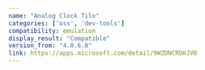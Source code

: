 ```yaml
---
name: "Analog Clock Tile"
categories: ['oss', 'dev-tools']
compatibility: emulation
display_result: "Compatible"
version_from: "4.0.6.0"
link: https://apps.microsoft.com/detail/9WZDNCRDKJV0
---
```

